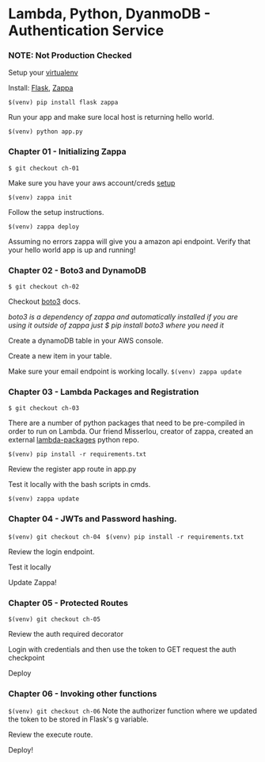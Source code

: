 # Lambda, Python, DyanmoDB - Authentication Service
### NOTE: Not Production Checked

Setup your [virtualenv](https://virtualenv.pypa.io/en/stable/)

Install: [Flask](http://flask.pocoo.org/), [Zappa](https://github.com/Miserlou/Zappa)

``` $(venv) pip install flask zappa ```

Run your app and make sure local host is returning hello world.

``` $(venv) python app.py ```

### Chapter 01 - Initializing Zappa
``` $ git checkout ch-01 ```

Make sure you have your aws account/creds [setup](http://docs.aws.amazon.com/general/latest/gr/aws-security-credentials.html)

```$(venv) zappa init ```

Follow the setup instructions.

```$(venv) zappa deploy```

Assuming no errors zappa will give you a amazon api endpoint.
Verify that your hello world app is up and running!


### Chapter 02 - Boto3 and DynamoDB
``` $ git checkout ch-02 ```

Checkout [boto3](https://boto3.readthedocs.io/en/latest/) docs.

*boto3 is a dependency of zappa and automatically installed if you are using it outside of zappa just $ pip install boto3 where you need it*  

Create a dynamoDB table in your AWS console.

Create a new item in your table.  

Make sure your email endpoint is working locally.
```$(venv) zappa update ```

### Chapter 03 - Lambda Packages and Registration
```$ git checkout ch-03```

There are a number of python packages that need to be pre-compiled in order to run on Lambda.
Our friend Misserlou, creator of zappa, created an external [lambda-packages](https://github.com/Miserlou/lambda-packages) python repo.

```$(venv) pip install -r requirements.txt ```

Review the register app route in app.py

Test it locally with the bash scripts in cmds.

```$(venv) zappa update ```


### Chapter 04 - JWTs and Password hashing.
```$(venv) git checkout ch-04 ```
```$(venv) pip install -r requirements.txt```

Review the login endpoint.

Test it locally

Update Zappa!


### Chapter 05 - Protected Routes
```$(venv) git checkout ch-05 ```

Review the auth required decorator

Login with credentials and then use the token to GET request the auth checkpoint

Deploy

### Chapter 06 - Invoking other functions
```$(venv) git checkout ch-06```
Note the authorizer function where we updated the token to be stored in Flask's g variable.

Review the execute route.

Deploy!
